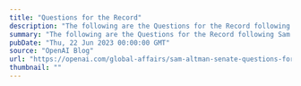 ```yaml
---
title: "Questions for the Record"
description: "The following are the Questions for the Record following Sam Altman's testimony before the U.S. Senate Committee on the Judiciary (Subcommittee on Privacy, Technology, & the Law)."
summary: "The following are the Questions for the Record following Sam Altman's testimony before the U.S. Senate Committee on the Judiciary (Subcommittee on Privacy, Technology, & the Law)."
pubDate: "Thu, 22 Jun 2023 00:00:00 GMT"
source: "OpenAI Blog"
url: "https://openai.com/global-affairs/sam-altman-senate-questions-for-the-record"
thumbnail: ""
---
```


